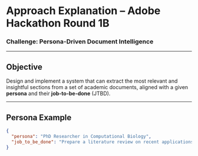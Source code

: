 # Approach Explanation – Adobe Hackathon Round 1B
### Challenge: Persona-Driven Document Intelligence

---

## Objective

Design and implement a system that can extract the most relevant and insightful sections from a set of academic documents, aligned with a given **persona** and their **job-to-be-done** (JTBD). 

---

## Persona Example

```json
{
  "persona": "PhD Researcher in Computational Biology",
  "job_to_be_done": "Prepare a literature review on recent applications of Graph Neural Networks in drug discovery."
}
